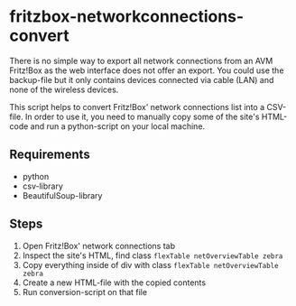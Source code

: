 # fritzbox-networkconnections-convert
There is no simple way to export all network connections from an AVM Fritz!Box as the web interface does not offer an export. You could use the backup-file but it only contains devices connected via cable (LAN) and none of the wireless devices.

This script helps to convert Fritz!Box' network connections list into a CSV-file. In order to use it, you need to manually copy some of the site's HTML-code and run a python-script on your local machine.

## Requirements
- python
- csv-library
- BeautifulSoup-library

## Steps

1. Open Fritz!Box' network connections tab
2. Inspect the site's HTML, find class  ```flexTable netOverviewTable zebra```
3. Copy everything inside of div with class  ```flexTable netOverviewTable zebra```
4. Create a new HTML-file with the copied contents
5. Run conversion-script on that file
